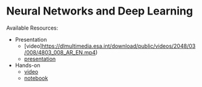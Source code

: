 # Neural Networks and Deep Learning
Available Resources:
* Presentation
	* [video]https://dlmultimedia.esa.int/download/public/videos/2048/03/008/4803_008_AR_EN.mp4)
	* [presentation](https://github.com/jmartinezheras/2018-MachineLearning-Lectures-ESA/blob/master/4_NN-DeepLearning/4_NN-DeepLearning.pdf)
* Hands-on
	* [video](https://dlmultimedia.esa.int/download/public/videos/2048/03/007/4803_007_AR_EN.mp4)
	* [notebook](https://github.com/jmartinezheras/2018-MachineLearning-Lectures-ESA/blob/master/4_NN-DeepLearning/4_HandWrittenRecognition-CNN.ipynb)
